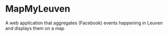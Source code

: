 # MapMyLeuven
A web application that aggregates (Facebook) events happening in Leuven and displays them on a map
